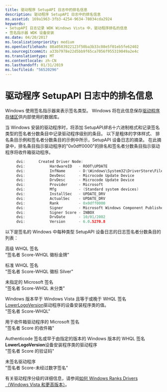 ```yaml
---
title: 驱动程序 SetupAPI 日志中的排名信息
description: 驱动程序 SetupAPI 日志中的排名信息
ms.assetid: 169a1963-3fb3-4254-9634-78034cda2924
keywords:
- SetupAPI 日志记录 WDK Windows Vista 中，驱动程序排名的信息
- 签名指示器 WDK 设备安装
ms.date: 04/20/2017
ms.localizationpriority: medium
ms.openlocfilehash: 88a0583922123f50ba3b33c08e5f01eb5fe62402
ms.sourcegitcommit: a33b7978e22d5bb9f65ca7056f955319049a2e4c
ms.translationtype: MT
ms.contentlocale: zh-CN
ms.lasthandoff: 01/31/2019
ms.locfileid: "56520296"
---
```

# <a name="driver-rank-information-in-the-setupapi-log"></a>驱动程序 SetupAPI 日志中的排名信息


Windows 使用签名指示器来表示签名类型。 Windows 将在此信息保存[驱动程序存储区](driver-store.md)供内部使用的数据库。

当 Windows 安装的驱动程序时，将添加 SetupAPI*排名*十六进制格式和记录签名类型的签名者分数条目中记录驱动程序级别的条目。 以下是粗体的字体样式、 排名条目示例和签名者分数条目的示例中所示，SetupAPI 设备日志的摘录。 在此摘录中，排名条目指示驱动程序的"0x0dff0000"的排名和签名者分数条目指示驱动程序将收件箱驱动程序。

```cpp
     dvi:      Created Driver Node:
     dvi:           HardwareID   - ROOT\UPDATE
     dvi:           InfName      - D:\Windows\System32\DriverStore\FileRepository\machine.inf_36c3d8da\machine.inf
     dvi:           DevDesc      - Microcode Update Device
     dvi:           DrvDesc      - Microcode Update Device
     dvi:           Provider     - Microsoft
     dvi:           Mfg          - (Standard system devices)
     dvi:           InstallSec   - UPDATE_DRV
     dvi:           ActualSec    - UPDATE_DRV
     dvi:           Rank         - 0x0dff0000
     dvi:           Signer       - Microsoft Windows Component Publisher
     dvi:           Signer Score - INBOX
     dvi:           DrvDate      - 10/01/2002
     dvi:           Version      - 6.0.5270.8
```

以下是签名的 Windows 中每种类型 SetupAPI 设备日志的日志签名者分数条目的列表：

<a href="" id="premium-whql-signature"></a>高级 WHQL 签名  
"签名者 Score-WHQL 徽标金牌"

<a href="" id="standard-whql-signature"></a>标准 WHQL 签名  
"签名者 Score-WHQL 徽标 Silver"

<a href="" id="an-unspecified-microsoft-signature"></a>未指定的 Microsoft 签名  
"签名者 Score-WHQL 未分类"

<a href="" id="a-whql-signature-for-a-windows-version-earlier-than-windows-vista-and-equal-to-or-later-than-the-lowerlogoversion-value-of-the-driver-s-device-setup-class-"></a>Windows 版本早于 Windows Vista 且等于或晚于 WHQL 签名[LowerLogoVersion](lowerlogoversion.md)驱动程序的设备安装程序类的值。  
"签名者 Score-WHQL"

<a href="" id="a-microsoft-signature-for-an-inbox-driver"></a>用于收件箱驱动程序的 Microsoft 签名  
"签名者 Score 的收件箱"

<a href="" id="an-authenticode-signature-or-whql-signature-for-a-windows-version-earlier-than-the-version-that-is-specified-by-lowerlogoversion-for-the-device-setup-class-of-the-driver"></a>Authenticode 签名或早于由指定的版本的 Windows 版本的 WHQL 签名**LowerLogoVersion**设备安装程序类的驱动程序  
"签名者 Score 的验证码"

<a href="" id="unsigned-driver"></a>未签名驱动程序  
"签名者 Score-未经过数字签名"

有关驱动程序分级的详细信息，请参阅[如何 Windows Ranks Drivers （Windows Vista 和更高版本）](how-setup-ranks-drivers--windows-vista-and-later-.md)。

 

 





